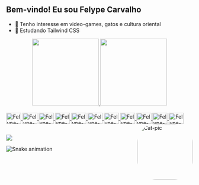 ## Bem-vindo! Eu sou Felype Carvalho

- 👀 Tenho interesse em video-games, gatos e cultura oriental
- 🌱 Estudando Tailwind CSS

<div align="center">
  <a href="https://github.com/felype-carvalho">
  <img height="180em" src="https://github-readme-stats.vercel.app/api?username=felype-carvalho&show_icons=true&theme=gruvbox&include_all_commits=true&count_private=true"/>
  <img height="180em" src="https://github-readme-stats.vercel.app/api/top-langs/?username=felype-carvalho&layout=compact&langs_count=7&theme=gruvbox"/>
</div>

<div style="display: inline_block"><br>
  <img align="center" alt="Felype-HTML" height="30" width="40" src="https://cdn.jsdelivr.net/gh/devicons/devicon/icons/html5/html5-original.svg">
  <img align="center" alt="Felype-CSS" height="30" width="40" src="https://cdn.jsdelivr.net/gh/devicons/devicon/icons/css3/css3-original.svg">
  <img align="center" alt="Felype-Js" height="30" width="40" src="https://cdn.jsdelivr.net/gh/devicons/devicon/icons/javascript/javascript-original.svg">
  <img align="center" alt="Felype-Java" height="30" width="40" src="https://cdn.jsdelivr.net/gh/devicons/devicon/icons/java/java-original.svg">
  <img align="center" alt="Felype-MySQL" height="30" width="40" src="https://cdn.jsdelivr.net/gh/devicons/devicon/icons/mysql/mysql-original.svg">
  <img align="center" alt="Felype-Git" height="30" width="40" src="https://cdn.jsdelivr.net/gh/devicons/devicon/icons/git/git-original.svg">
  <img align="center" alt="Felype-Bts" height="30" width="40" src="https://cdn.jsdelivr.net/gh/devicons/devicon/icons/bootstrap/bootstrap-original.svg">
  <img align="center" alt="Felype-Tw" height="30" width="40" src="https://cdn.jsdelivr.net/gh/devicons/devicon/icons/tailwindcss/tailwindcss-plain.svg">
  <img align="center" alt="Felype-Jq" height="30" width="40" src="https://cdn.jsdelivr.net/gh/devicons/devicon/icons/jquery/jquery-original.svg">
  <img align="center" alt="Felype-Figma" height="30" width="40" src="https://cdn.jsdelivr.net/gh/devicons/devicon/icons/figma/figma-original.svg">
  <img align="center" alt="Felype-Xd" height="30" width="40" src="https://cdn.jsdelivr.net/gh/devicons/devicon/icons/xd/xd-plain.svg">
  <img align="right" alt="Cat-pic" height="150" style="border-radius:50px;" src="https://media.discordapp.net/attachments/757366295103668245/1059462790248660992/image0.gif">
</div>

##

<div>
  <a href="https://www.linkedin.com/in/felype-carvalho" target="_blank"><img src="https://img.shields.io/badge/-LinkedIn-%230077B5?style=for-the-badge&logo=linkedin&logoColor=white" target="_blank"></a>
  
 
  ![Snake animation](https://github.com/felype-carvalho/felype-carvalho/blob/output/github-contribution-grid-snake.svg)
 
</div>
